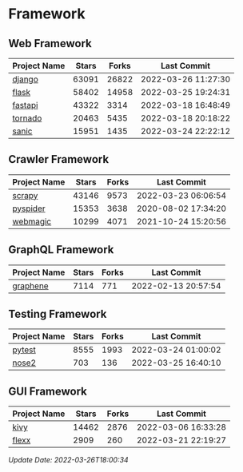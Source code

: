 # Framework

## Web Framework
| Project Name | Stars | Forks | Last Commit |
| ------------ | ----- | ----- | ----------- |
| [django](https://github.com/django/django) | 63091 | 26822 | 2022-03-26 11:27:30 |
| [flask](https://github.com/pallets/flask) | 58402 | 14958 | 2022-03-25 19:24:31 |
| [fastapi](https://github.com/tiangolo/fastapi) | 43322 | 3314 | 2022-03-18 16:48:49 |
| [tornado](https://github.com/tornadoweb/tornado) | 20463 | 5435 | 2022-03-18 20:18:22 |
| [sanic](https://github.com/sanic-org/sanic) | 15951 | 1435 | 2022-03-24 22:22:12 |

## Crawler Framework
| Project Name | Stars | Forks | Last Commit |
| ------------ | ----- | ----- | ----------- |
| [scrapy](https://github.com/scrapy/scrapy) | 43146 | 9573 | 2022-03-23 06:06:54 |
| [pyspider](https://github.com/binux/pyspider) | 15353 | 3638 | 2020-08-02 17:34:20 |
| [webmagic](https://github.com/code4craft/webmagic) | 10299 | 4071 | 2021-10-24 15:20:56 |

## GraphQL Framework
| Project Name | Stars | Forks | Last Commit |
| ------------ | ----- | ----- | ----------- |
| [graphene](https://github.com/graphql-python/graphene) | 7114 | 771 | 2022-02-13 20:57:54 |

## Testing Framework
| Project Name | Stars | Forks | Last Commit |
| ------------ | ----- | ----- | ----------- |
| [pytest](https://github.com/pytest-dev/pytest) | 8555 | 1993 | 2022-03-24 01:00:02 |
| [nose2](https://github.com/nose-devs/nose2) | 703 | 136 | 2022-03-25 16:40:10 |

## GUI Framework
| Project Name | Stars | Forks | Last Commit |
| ------------ | ----- | ----- | ----------- |
| [kivy](https://github.com/kivy/kivy) | 14462 | 2876 | 2022-03-06 16:33:28 |
| [flexx](https://github.com/flexxui/flexx) | 2909 | 260 | 2022-03-21 22:19:27 |

*Update Date: 2022-03-26T18:00:34*